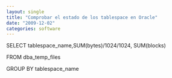 ```yaml
---
layout: single
title: "Comprobar el estado de los tablespace en Oracle"
date: "2009-12-02"
categories: software
---
```


SELECT tablespace\_name,SUM(bytes)/1024/1024, SUM(blocks)

FROM dba\_temp\_files

GROUP BY tablespace\_name
